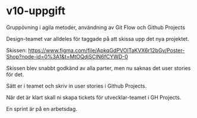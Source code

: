 # v10-uppgift
Gruppövning i agila metoder, användning av Git Flow och Github Projects

Design-teamet var alldeles för taggade på att skissa upp det nya projektet.

Skissen: https://www.figma.com/file/ApkqGdPVOlTaKVX6r12bGv/Poster-Shop?node-id=0%3A1&t=MtOQdjSClN6fCYWD-0

Skissen blev snabbt godkänd av alla parter, men nu saknas det user stories för det.

Sätt er i teamet och skriv in user stories i Github Projects.

När det är klart skall ni skapa tickets för utvecklar-teamet i GH Projects.

En sprint är på en arbetsdag.
